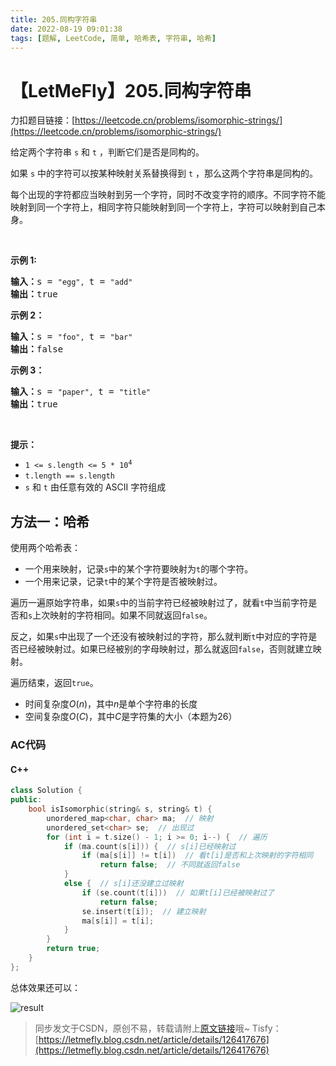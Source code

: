 ```yaml
---
title: 205.同构字符串
date: 2022-08-19 09:01:38
tags: [题解, LeetCode, 简单, 哈希表, 字符串, 哈希]
---
```


# 【LetMeFly】205.同构字符串

力扣题目链接：[https://leetcode.cn/problems/isomorphic-strings/](https://leetcode.cn/problems/isomorphic-strings/)

<p>给定两个字符串&nbsp;<code>s</code>&nbsp;和&nbsp;<code>t</code>&nbsp;，判断它们是否是同构的。</p>

<p>如果&nbsp;<code>s</code>&nbsp;中的字符可以按某种映射关系替换得到&nbsp;<code>t</code>&nbsp;，那么这两个字符串是同构的。</p>

<p>每个出现的字符都应当映射到另一个字符，同时不改变字符的顺序。不同字符不能映射到同一个字符上，相同字符只能映射到同一个字符上，字符可以映射到自己本身。</p>

<p>&nbsp;</p>

<p><strong>示例 1:</strong></p>

<pre>
<strong>输入：</strong>s = <code>"egg", </code>t = <code>"add"</code>
<strong>输出：</strong>true
</pre>

<p><strong>示例 2：</strong></p>

<pre>
<strong>输入：</strong>s = <code>"foo", </code>t = <code>"bar"</code>
<strong>输出：</strong>false</pre>

<p><strong>示例 3：</strong></p>

<pre>
<strong>输入：</strong>s = <code>"paper", </code>t = <code>"title"</code>
<strong>输出：</strong>true</pre>

<p>&nbsp;</p>

<p><strong>提示：</strong></p>

<p><meta charset="UTF-8" /></p>

<ul>
	<li><code>1 &lt;= s.length &lt;= 5 * 10<sup>4</sup></code></li>
	<li><code>t.length == s.length</code></li>
	<li><code>s</code>&nbsp;和&nbsp;<code>t</code>&nbsp;由任意有效的 ASCII 字符组成</li>
</ul>


    
## 方法一：哈希

使用两个哈希表：

+ 一个用来映射，记录```s```中的某个字符要映射为```t```的哪个字符。
+ 一个用来记录，记录```t```中的某个字符是否被映射过。

遍历一遍原始字符串，如果```s```中的当前字符已经被映射过了，就看```t```中当前字符是否和```s```上次映射的字符相同。如果不同就返回```false```。

反之，如果```s```中出现了一个还没有被映射过的字符，那么就判断```t```中对应的字符是否已经被映射过。如果已经被别的字母映射过，那么就返回```false```，否则就建立映射。

遍历结束，返回```true```。

+ 时间复杂度$O(n)$，其中$n$是单个字符串的长度
+ 空间复杂度$O(C)$，其中$C$是字符集的大小（本题为26）

### AC代码

#### C++

```cpp
class Solution {
public:
    bool isIsomorphic(string& s, string& t) {
        unordered_map<char, char> ma;  // 映射
        unordered_set<char> se;  // 出现过
        for (int i = t.size() - 1; i >= 0; i--) {  // 遍历
            if (ma.count(s[i])) {  // s[i]已经映射过
                if (ma[s[i]] != t[i])  // 看t[i]是否和上次映射的字符相同
                    return false;  // 不同就返回false
            }
            else {  // s[i]还没建立过映射
                if (se.count(t[i]))  // 如果t[i]已经被映射过了
                    return false;
                se.insert(t[i]);  // 建立映射
                ma[s[i]] = t[i];
            }
        }
        return true;
    }
};
```

总体效果还可以：

<!-- ![result.jpg](https://pic.leetcode-cn.com/1660871526-JCjlBn-result.jpg) -->

![result](https://cors.tisfy.eu.org/https://img-blog.csdnimg.cn/44b49e5b43474538b10cb20c8df5b881.jpeg#pic_center)

> 同步发文于CSDN，原创不易，转载请附上[原文链接](https://blog.tisfy.eu.org/2022/08/19/LeetCode%200205.%E5%90%8C%E6%9E%84%E5%AD%97%E7%AC%A6%E4%B8%B2/)哦~
> Tisfy：[https://letmefly.blog.csdn.net/article/details/126417676](https://letmefly.blog.csdn.net/article/details/126417676)

